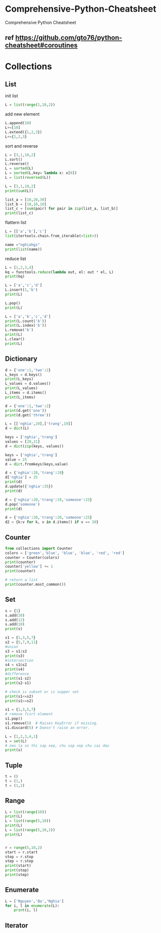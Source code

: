 # Comprehensive-Python-Cheatsheet
Comprehensive Python Cheatsheet
## ref https://github.com/gto76/python-cheatsheet#coroutines


# Collections
## List
init list
```python
L = list(range(1,10,2))
``` 

add new element
```python
L.append(10)
L+=[10]
L.extend({1,2,3})
L+={1,2,3}
``` 

sort and reverse
```python
L = [3,1,10,2]
L.sort()
L.reverse()
L = sorted(L)
L = sorted(L,key= lambda x: x[0])
L = list(reversed(L))
``` 

```python
L = [3,1,10,2]
print(sum(L))

list_a = [10,20,30]
list_b = [10,10,10]
list_c = [sum(pair) for pair in zip(list_a, list_b)]
print(list_c)
``` 

flattern list
```python
L = [['a','b'],'c']
list(itertools.chain.from_iterable(<list>))

name ="nghiahgs"
print(list(name))
``` 

reduce list
```python
L = [1,2,3,4]
kq = functools.reduce(lambda out, el: out * el, L)
print(kq)
```

```python
L = ['a','c','d']
L.insert(1,'b')
print(L)

L.pop()
print(L)
```

```python
L = ['a','b','c','d']
print(L.count('b'))
print(L.index('b'))
L.remove('b')
print(L)
L.clear()
print(L)
```

## Dictionary

```python
d = {'one':1,'two':2}
L_keys = d.keys()
print(L_keys)
L_values = d.values()
print(L_values)
L_items = d.items()
print(L_items)
```

```python
d = {'one':1,'two':2}
print(d.get('one'))
print(d.get('three'))
```

```python
L = [['nghia',20],['trang',19]]
d = dict(L)

keys = ['nghia','trang']
values = [20,21]
d = dict(zip(keys, values))

keys = ['nghia','trang']
value = 25
d = dict.fromkeys(keys,value)  
```

```python
d = {'nghia':20,'trang':19}
d['nghia'] = 25
print(d)
d.update({'nghia':35})
print(d)
```

```python
d = {'nghia':20,'trang':19,'someone':25}
d.pop('someone')
print(d)
```

```python
d = {'nghia':20,'trang':20,'someone':25}
d2 = {k:v for k, v in d.items() if v == 20}
```

## Counter
```python
from collections import Counter
colors = ['green','blue', 'blue', 'blue', 'red', 'red']
counter = Counter(colors)
print(counter)
counter['yellow'] += 1
print(counter)

# return a list
print(counter.most_common())
```

## Set
```python
s = {1}
s.add(10)
s.add(12)
s.add(10)
print(s)
```

```python
s1 = {1,3,5,7}
s2 = {5,7,9,11}
#union
s3 = s1|s2
print(s3)
#intersection
s4 = s1&s2
print(s4)
#difference
print(s1-s2)
print(s2-s1)

# check is subset or is supper set
print(s1<=s2)
print(s1>=s2)
```

```python
s1 = {1,3,5,7}
# remove fisrt element
s1.pop()
s1.remove(5)  # Raises KeyError if missing.
s1.discard(5) # Doesn't raise an error.
```

```python
L = [1,2,3,4,1]
s = set(L)
# neu la so thi sap xep, chu sap xep chu cai dau
print(s)
```

## Tuple
```python
t = ()
t = (1,)
t = (1,2)
```

## Range
```python
L = list(range(10))
print(L)
L = list(range(5,10))
print(L)
L = list(range(5,10,2))
print(L)


r = range(5,10,2)
start = r.start
stop = r.stop
step = r.step
print(start)
print(stop)
print(step)
```

## Enumerate
```python
L = ['Nguyen','Ba','Nghia']
for i, l in enumerate(L):
    print(i, l)
```

## Iterator